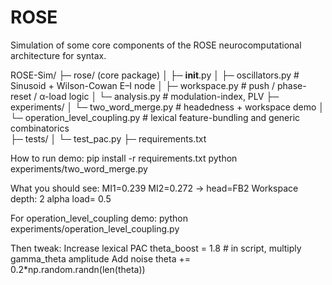 # ROSE
Simulation of some core components of the ROSE neurocomputational architecture for syntax.

ROSE-Sim/
├─ rose/                    (core package)
│  ├─ __init__.py
│  ├─ oscillators.py        # Sinusoid + Wilson-Cowan E–I node
│  ├─ workspace.py          # push / phase-reset / α-load logic
│  └─ analysis.py           # modulation-index, PLV
├─ experiments/
│  └─ two_word_merge.py     # headedness + workspace demo
│  └─ operation_level_coupling.py	# lexical feature-bundling and generic combinatorics  
├─ tests/
│  └─ test_pac.py
├─ requirements.txt

How to run demo:
pip install -r requirements.txt
python experiments/two_word_merge.py

What you should see:
MI1=0.239 MI2=0.272 → head=FB2
Workspace depth: 2 alpha load= 0.5

For operation_level_coupling demo:
python experiments/operation_level_coupling.py

Then tweak:
Increase lexical PAC
theta_boost = 1.8          # in script, multiply gamma_theta amplitude
Add noise
theta += 0.2*np.random.randn(len(theta))


